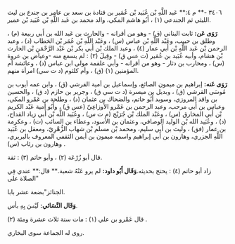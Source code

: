 ٣٤٠٦ -** م ٤:** عَبد اللَّهِ بْن عُبَيد بْن عُمَير بن قتادة بن سعد بن عامر بن جندع بن ليث الليثي ثم الجندعي (١) ، أَبُو هاشم المكي، والد محمد بن عَبد اللَّهِ بْن عُبَيد بْن عمير.

**رَوَى عَن:** ثابت البناني (ق) - وهو من أقرانه - والحارث بن عَبد الله بن أَبي ربيعة (م) ، وطلق بن حبيب، وعَبْد اللَّهِ بْن عباس (س) ، وعَبْد اللَّهِ بْن عُمَر بْن الخطاب (د) ، وعبد الرحمن بْن عَبد اللَّهِ بْن أَبي عمار (٤) ، وعبد الملك بْن أَبي بكر بْن عَبْد الرَّحْمَنِ بْن الحارث بْن هشام، وأبيه عُبَيد بن عُمَير (ت عس ق) - وقِيلَ (٢) : لم يسمع منه -وعياض بن عروة (س) ، ومحارب بن دثار - وهو من أقرانه - وأبي علقمة مولى ابن عباس (د) ، وعائشة أم المؤمنين (١) (ق) ، وأم كلثوم (د ت سي) امرأة منهم.

**رَوَى عَنه:** إبراهيم بن ميمون الصائغ، وإسماعيل بن أمية القرشي (ق) ، وابن عمه أيوب بن مُوسَى القرشي (ق) ، وبديل بن ميسرة (د ت سي ق) ، وجرير بن حازم (د ق) ، والحسين بن واقد المروزي، وسويد أَبُو حاتم، والضحاك بن عثمان (د) ، وطلحة بن عَمْرو المكي، وعباس بن أَبي مرحب، وعبد الرحمن بن عَمْرو الأَوزاعِيّ (عس ق) ، وأَبُو أمية عَبْد الكريم بْن أَبي المخارق (س) ، وعَبْد الملك بْن جُرَيْج (م ت س) ، وعُبَيد اللَّه بْن أَبي زياد القداح، (د) ، وعُبَيد الله بْن الوليد الوصافي، وعثمان بن الأسود، وعطاء بن السائب (ت) ، وعكرمة بن عمار (فق) ، وليث بن أَبي سليم، ومحمد بْن مسلم بْن شهاب الزُّهْرِيّ، ومعقل بن عُبَيد اللَّهِ الجزري، وهارون بن أَبي إبراهيم واسمه ميمون بن أيمن الثقفي المعروف بالبربري، وهارون بن رئاب (س) .

قال أبو زُرْعَة (٢) ، وأبو حاتم (٣) : ثقة.

زاد أبو حاتم (٤) : يحتج بحديثه.**وَقَال أَبُو داود:** لم يرو عَنْهُ شعبة.** قال:** عندي فِي "الصلاة على

الجنائز"بضعة عشر بابا.

**وَقَال النَّسَائي:** لَيْسَ بِهِ بأس.

قال عَمْرو بن علي (١) : مات سنة ثلاث عشرة ومئة (٢) .

روى له الجماعة سوى البخاري.